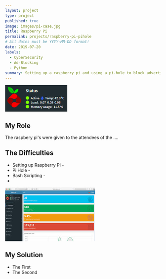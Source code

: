 ```yaml
---
layout: project
type: project
published: true
image: images/pi-case.jpg
title: Raspberry Pi
permalink: projects/raspberry-pi-pihole
# All dates must be YYYY-MM-DD format!
date: 2019-07-20
labels:
  - CyberSecurity
  - Ad-Blocking
  - Python
summary: Setting up a raspberry pi and using a pi-hole to block advertismets.
---
```


 <img class="ui image" src="../images/pihole-logo.PNG">
 
## My Role
The raspbery pi's were given to the attendees of the ....

## The Difficulties

* Setting up Raspberry Pi - 
* Pi Hole - 
* Bash Scripting -
* 

<img class="ui image" src="../images/pihole-traffic.jpg">

## My Solution

* The First
* The Second
